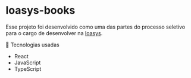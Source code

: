 # Ioasys-books

Esse projeto foi desenvolvido como uma das partes do processo seletivo para o cargo de desenvolver na [Ioasys](https://ioasys.com.br/).

🧰 Tecnologias usadas

- React
- JavaScript
- TypeScript
